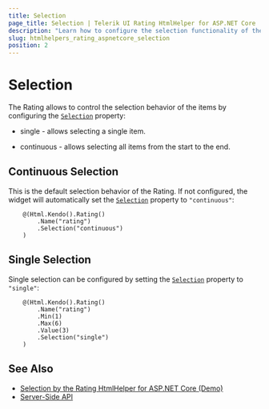 ```yaml
---
title: Selection
page_title: Selection | Telerik UI Rating HtmlHelper for ASP.NET Core
description: "Learn how to configure the selection functionality of the Telerik UI Rating for ASP.NET Core."
slug: htmlhelpers_rating_aspnetcore_selection
position: 2
---
```


# Selection

The Rating allows to control the selection behavior of the items by configuring the [`Selection`](https://docs.telerik.com/aspnet-core/api//Kendo.Mvc.UI.Fluent/RatingBuilder#selectionsystemstring) property:

* single - allows selecting a single item.

* continuous - allows selecting all items from the start to the end.

## Continuous Selection

This is the default selection behavior of the Rating. If not configured, the widget will automatically set the [`Selection`](https://docs.telerik.com/aspnet-core/api//Kendo.Mvc.UI.Fluent/RatingBuilder#selectionsystemstring) property to `"continuous"`:

```Razor
    @(Html.Kendo().Rating()
        .Name("rating")
        .Selection("continuous")
    )
```

## Single Selection

Single selection can be configured by setting the [`Selection`](https://docs.telerik.com/aspnet-core/api//Kendo.Mvc.UI.Fluent/RatingBuilder#selectionsystemstring) property to `"single"`:

```Razor
    @(Html.Kendo().Rating()
        .Name("rating")
        .Min(1)
        .Max(6)
        .Value(3)
        .Selection("single")
    )
```

## See Also

* [Selection by the Rating HtmlHelper for ASP.NET Core (Demo)](https://demos.telerik.com/aspnet-core/rating/selection)
* [Server-Side API](http://docs.telerik.com/aspnet-core/api/Kendo.Mvc/Rating)
